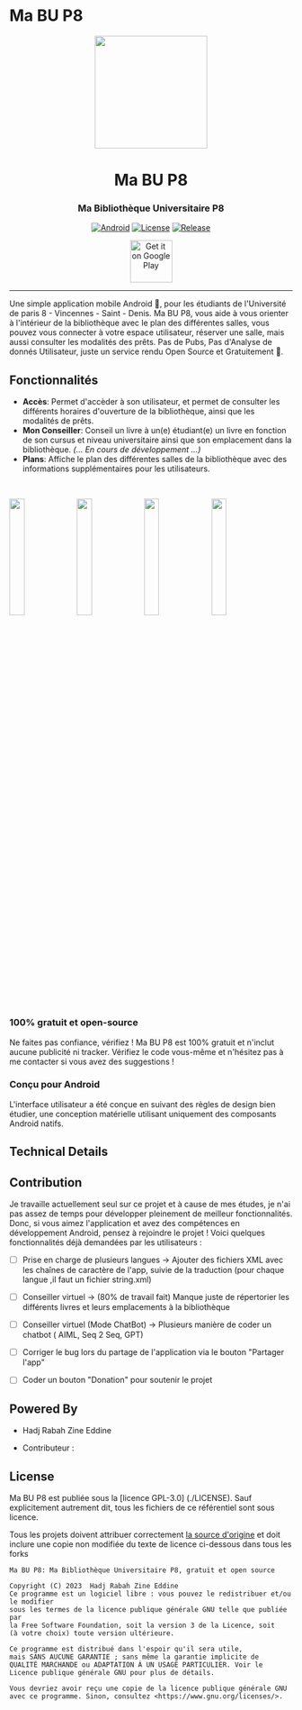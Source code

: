 # Ma BU P8






<div align="center">

<p><img src="https://play-lh.googleusercontent.com/eqaU8qQVd1qeE0u9FFw4Qd-mXfICTyTEfvwHCOUoUlPpr8ROXVOSnlSfTX87LYuEpxE=w480-h960-rw" width="200"></p>
 
# Ma BU P8

### Ma Bibliothèque Universitaire P8

[![Android](https://img.shields.io/badge/Android-grey?logo=android&style=flat)](https://www.android.com/)
[![License](https://img.shields.io/github/license/CoinTrend/CoinTrend?color=orange)](./LICENSE)
[![Release](https://img.shields.io/badge/release-3.0-green)](https://img.shields.io/badge/release-3.0-green)


<p align="center"> 
  <a href='https://play.google.com/store/apps/details?id=com.appmbp.mbp8'>
    <img alt='Get it on Google Play' src='https://play.google.com/intl/en_us/badges/static/images/badges/en_badge_web_generic.png' height=75/>
  </a>
</p>
</div>
 
 ----
 
Une simple application mobile Android 📱, pour les étudiants de l'Université de paris 8 - Vincennes - Saint - Denis. Ma BU P8, vous aide à vous orienter à l'intérieur de la bibliothèque avec le plan des différentes salles, vous pouvez vous connecter à votre espace utilisateur, réserver une salle, mais aussi consulter les modalités des prêts. Pas de Pubs, Pas d'Analyse de donnés Utilisateur, juste un service rendu Open Source et Gratuitement 💎.

## Fonctionnalités

- **Accès**: Permet d'accèder à son utilisateur, et permet de consulter les différents horaires d'ouverture de la bibliothèque, ainsi que les modalités de prêts.
- **Mon Conseiller**: Conseil un livre à un(e) étudiant(e) un livre en fonction de son cursus et niveau universitaire ainsi que son emplacement dans la bibliothèque. _(... En cours de développement ...)_
- **Plans**: Affiche le plan des différentes salles de la bibliothèque avec des informations supplémentaires pour les utilisateurs.

<br>
<p float="left">
<img src="https://user-images.githubusercontent.com/92603736/220122332-8cf7f5c4-e28b-41fe-bc85-1c2b4fce538f.png"  width="23%">
<img src="https://user-images.githubusercontent.com/92603736/220122337-1c307a53-ccad-45ca-b10d-837b2cf6209e.png"  width="23%">
<img src="https://user-images.githubusercontent.com/92603736/220122341-42cc6de9-bae6-43d0-888c-c62bc3d4257e.png"  width="23%">
<img src="https://user-images.githubusercontent.com/92603736/220284460-906217aa-509a-4d64-bcc4-ca60b18d44ae.png"  width="23%">

</p>





### 100% gratuit et open-source
Ne faites pas confiance, vérifiez ! Ma BU P8 est 100% gratuit et n'inclut aucune publicité ni tracker. Vérifiez le code vous-même et n'hésitez pas à me contacter si vous avez des suggestions !

### Conçu pour Android
L'interface utilisateur a été conçue en suivant des règles de design bien étudier, une conception matérielle utilisant uniquement des composants Android natifs.

## Technical Details


##  Contribution

Je travaille actuellement seul sur ce projet et à cause de mes études, je n'ai pas assez de temps pour développer pleinement de meilleur fonctionnalités. Donc, si vous aimez l'application et avez des compétences en développement Android, pensez à rejoindre le projet ! Voici quelques fonctionnalités déjà demandées par les utilisateurs :


- [ ] Prise en charge de plusieurs langues
-> Ajouter des fichiers XML avec les chaînes de caractère de l'app, suivie de la traduction (pour chaque langue ,il faut un fichier string.xml)
- [ ] Conseiller virtuel
-> (80% de travail fait) Manque juste de répertorier les différents livres et leurs emplacements à la bibliothèque
- [ ] Conseiller virtuel (Mode ChatBot)
-> Plusieurs manière de coder un chatbot ( AIML, Seq 2 Seq, GPT)
- [ ] Corriger le bug lors du partage de l'application via le bouton "Partager l'app"
- [ ] Coder un bouton "Donation" pour soutenir le projet   



## Powered By

- Hadj Rabah Zine Eddine

- Contributeur : 

## License
Ma BU P8 est publiée sous la [licence GPL-3.0] (./LICENSE). Sauf explicitement
autrement dit, tous les fichiers de ce référentiel sont sous licence.

Tous les projets doivent attribuer correctement [la source d'origine](https://github.com/)
et doit inclure une copie non modifiée du texte de licence ci-dessous dans tous les forks

``` 
Ma BU P8: Ma Bibliothèque Universitaire P8, gratuit et open source

Copyright (C) 2023  Hadj Rabah Zine Eddine
Ce programme est un logiciel libre : vous pouvez le redistribuer et/ou le modifier
sous les termes de la licence publique générale GNU telle que publiée par
la Free Software Foundation, soit la version 3 de la Licence, soit
(à votre choix) toute version ultérieure.

Ce programme est distribué dans l'espoir qu'il sera utile,
mais SANS AUCUNE GARANTIE ; sans même la garantie implicite de
QUALITÉ MARCHANDE ou ADAPTATION À UN USAGE PARTICULIER. Voir le
Licence publique générale GNU pour plus de détails.

Vous devriez avoir reçu une copie de la licence publique générale GNU
avec ce programme. Sinon, consultez <https://www.gnu.org/licenses/>.

```   
